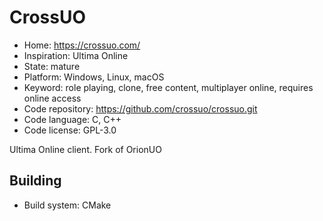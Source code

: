 # CrossUO

- Home: https://crossuo.com/
- Inspiration: Ultima Online
- State: mature
- Platform: Windows, Linux, macOS
- Keyword: role playing, clone, free content, multiplayer online, requires online access
- Code repository: https://github.com/crossuo/crossuo.git
- Code language: C, C++
- Code license: GPL-3.0

Ultima Online client. Fork of OrionUO

## Building

- Build system: CMake
